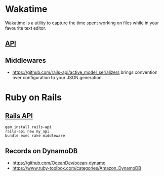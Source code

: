 # Wakatime

Wakatime is a utility to capture the time spent working on files while
in your favourite text editor.

## [API](https://wakatime.com/developers)

## Middlewares

- https://github.com/rails-api/active_model_serializers brings convention over configuration to your JSON generation.

# Ruby on Rails

## [Rails API](https://github.com/rails-api/rails-api)

	gem install rails-api
	rails-api new my_api
	bundle exec rake middleware

## Records on DynamoDB

 - https://github.com/OceanDev/ocean-dynamo
 - https://www.ruby-toolbox.com/categories/Amazon_DynamoDB
